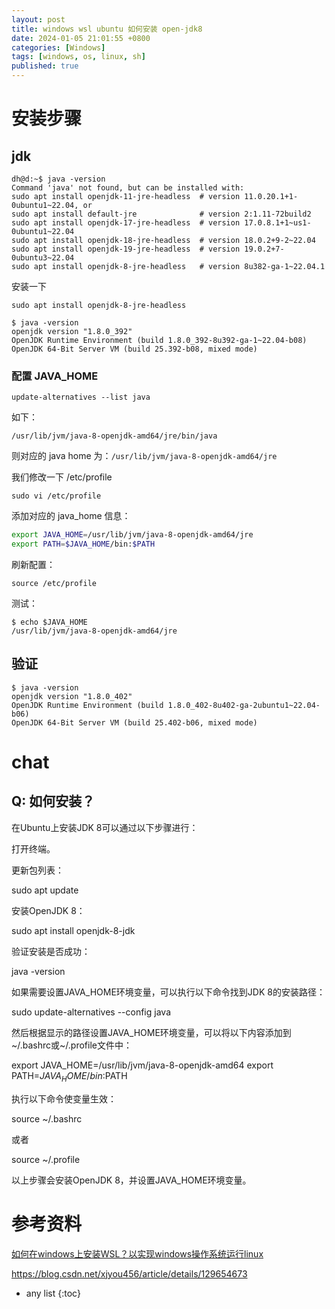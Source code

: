 ```yaml
---
layout: post
title: windows wsl ubuntu 如何安装 open-jdk8
date: 2024-01-05 21:01:55 +0800
categories: [Windows]
tags: [windows, os, linux, sh]
published: true
---
```


# 安装步骤

## jdk

```
dh@d:~$ java -version
Command 'java' not found, but can be installed with:
sudo apt install openjdk-11-jre-headless  # version 11.0.20.1+1-0ubuntu1~22.04, or
sudo apt install default-jre              # version 2:1.11-72build2
sudo apt install openjdk-17-jre-headless  # version 17.0.8.1+1~us1-0ubuntu1~22.04
sudo apt install openjdk-18-jre-headless  # version 18.0.2+9-2~22.04
sudo apt install openjdk-19-jre-headless  # version 19.0.2+7-0ubuntu3~22.04
sudo apt install openjdk-8-jre-headless   # version 8u382-ga-1~22.04.1
```

安装一下

```
sudo apt install openjdk-8-jre-headless
```

```
$ java -version
openjdk version "1.8.0_392"
OpenJDK Runtime Environment (build 1.8.0_392-8u392-ga-1~22.04-b08)
OpenJDK 64-Bit Server VM (build 25.392-b08, mixed mode)
```

### 配置 JAVA_HOME

```
update-alternatives --list java
```

如下：

```
/usr/lib/jvm/java-8-openjdk-amd64/jre/bin/java
```

则对应的 java home 为：`/usr/lib/jvm/java-8-openjdk-amd64/jre`

我们修改一下 /etc/profile

```
sudo vi /etc/profile
```

添加对应的 java_home 信息：

```bash
export JAVA_HOME=/usr/lib/jvm/java-8-openjdk-amd64/jre
export PATH=$JAVA_HOME/bin:$PATH
```

刷新配置：

```
source /etc/profile
```

测试：

```
$ echo $JAVA_HOME
/usr/lib/jvm/java-8-openjdk-amd64/jre
```

## 验证

```
$ java -version
openjdk version "1.8.0_402"
OpenJDK Runtime Environment (build 1.8.0_402-8u402-ga-2ubuntu1~22.04-b06)
OpenJDK 64-Bit Server VM (build 25.402-b06, mixed mode)
```


# chat

## Q: 如何安装？

在Ubuntu上安装JDK 8可以通过以下步骤进行：

打开终端。

更新包列表：

sudo apt update

安装OpenJDK 8：

sudo apt install openjdk-8-jdk

验证安装是否成功：

java -version

如果需要设置JAVA_HOME环境变量，可以执行以下命令找到JDK 8的安装路径：

sudo update-alternatives --config java

然后根据显示的路径设置JAVA_HOME环境变量，可以将以下内容添加到~/.bashrc或~/.profile文件中：

export JAVA_HOME=/usr/lib/jvm/java-8-openjdk-amd64
export PATH=$JAVA_HOME/bin:$PATH

执行以下命令使变量生效：

source ~/.bashrc

或者

source ~/.profile

以上步骤会安装OpenJDK 8，并设置JAVA_HOME环境变量。

# 参考资料

[如何在windows上安装WSL？以实现windows操作系统运行linux](https://blog.csdn.net/weixin_40551464/article/details/133577201)

https://blog.csdn.net/xjyou456/article/details/129654673

* any list
{:toc}